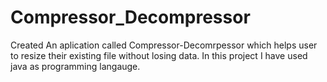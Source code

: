 # Compressor_Decompressor
Created An aplication called Compressor-Decomrpessor which helps user to resize their existing file without losing data. In this project I have used java as programming langauge.
